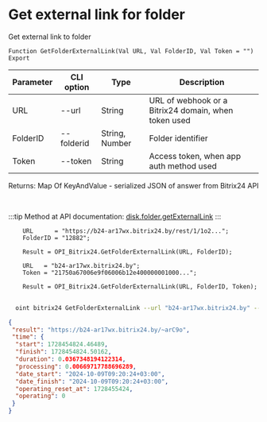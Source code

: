 ﻿---
sidebar_position: 6
---

# Get external link for folder
 Get external link to folder



`Function GetFolderExternalLink(Val URL, Val FolderID, Val Token = "") Export`

  | Parameter | CLI option | Type | Description |
  |-|-|-|-|
  | URL | --url | String | URL of webhook or a Bitrix24 domain, when token used |
  | FolderID | --folderid | String, Number | Folder identifier |
  | Token | --token | String | Access token, when app auth method used |

  
  Returns:  Map Of KeyAndValue - serialized JSON of answer from Bitrix24 API

<br/>

:::tip
Method at API documentation: [disk.folder.getExternalLink](https://dev.1c-bitrix.ru/rest_help/disk/folder/disk_folder_getexternallink.php)
:::
<br/>


```bsl title="Code example"
    URL      = "https://b24-ar17wx.bitrix24.by/rest/1/1o2...";
    FolderID = "12882";

    Result = OPI_Bitrix24.GetFolderExternalLink(URL, FolderID);

    URL   = "b24-ar17wx.bitrix24.by";
    Token = "21750a67006e9f06006b12e400000001000...";

    Result = OPI_Bitrix24.GetFolderExternalLink(URL, FolderID, Token);
```



```sh title="CLI command example"
    
  oint bitrix24 GetFolderExternalLink --url "b24-ar17wx.bitrix24.by" --folderid "5016" --token "fe3fa966006e9f06006b12e400000001000..."

```

```json title="Result"
{
 "result": "https://b24-ar17wx.bitrix24.by/~arC9o",
 "time": {
  "start": 1728454824.46489,
  "finish": 1728454824.50162,
  "duration": 0.0367348194122314,
  "processing": 0.00669717788696289,
  "date_start": "2024-10-09T09:20:24+03:00",
  "date_finish": "2024-10-09T09:20:24+03:00",
  "operating_reset_at": 1728455424,
  "operating": 0
 }
}
```
